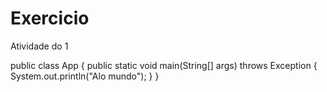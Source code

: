 # Exercicio
Atividade do 1 


public class App {
    public static void main(String[] args) throws Exception {
        System.out.println("Alo mundo");
    }
}

